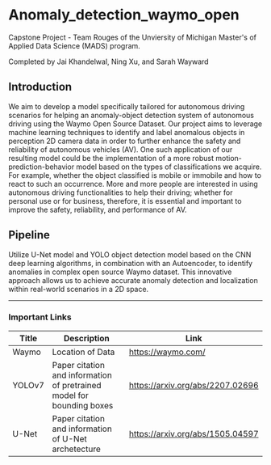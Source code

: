 # Anomaly_detection_waymo_open
Capstone Project - Team Rouges of the Unviersity of Michigan Master's of Applied Data Science (MADS) program. 

Completed by Jai Khandelwal, Ning Xu, and Sarah Wayward

## Introduction
We aim to develop a model specifically tailored for autonomous driving scenarios for helping an anomaly-object detection system of autonomous driving using the Waymo Open Source Dataset. Our project aims to leverage machine learning techniques to identify and label anomalous objects in perception 2D camera data in order to further enhance the safety and reliability of autonomous vehicles (AV). One such application of our resulting model could be the implementation of a more robust motion-prediction-behavior model based on the types of classifications we acquire. For example, whether the object classified is mobile or immobile and how to react to such an occurrence. More and more people are interested in using autonomous driving functionalities to help their driving; whether for personal use or for business, therefore, it is essential and important to improve the safety, reliability, and performance of AV.

## Pipeline
Utilize U-Net model and YOLO object detection model based on the CNN deep learning algorithms, in combination with an Autoencoder, to identify anomalies in complex open source Waymo dataset. This innovative approach allows us to achieve accurate anomaly detection and localization within real-world scenarios in a 2D space.

-------------------------------------------------------------------------------------------------------------------

### Important Links

| Title | Description | Link |
|-------|-------------|--------|
| Waymo | Location of Data | https://waymo.com/ | 
| YOLOv7 | Paper citation and information of pretrained model for bounding boxes | https://arxiv.org/abs/2207.02696 |
| U-Net | Paper citation and information of U-Net archetecture | https://arxiv.org/abs/1505.04597 |

